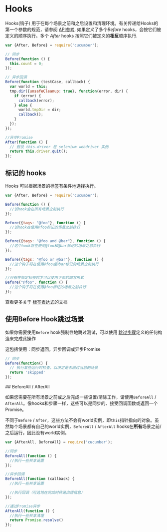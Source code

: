 # Hooks

Hooks(钩子) 用于在每个场景之前和之后设置和清理环境。有关传递给Hooks的第一个参数的规范，请参阅 [API参考](./api_reference.md). 如果定义了多个*Before* hooks，会按它们被定义的顺序执行。多个 *After* hooks 按照它们被定义的**相反**顺序执行.

```javascript
var {After, Before} = require('cucumber');

// 同步
Before(function () {
  this.count = 0;
});

// 异步回调
Before(function (testCase, callback) {
  var world = this;
  tmp.dir({unsafeCleanup: true}, function(error, dir) {
    if (error) {
      callback(error);
    } else {
      world.tmpDir = dir;
      callback();
    }
  });
});

//异步Promise
After(function () {
  // 假设 this.driver 是 selenium webdriver 实例
  return this.driver.quit();
});
```

## 标记的 hooks

Hooks 可以根据场景的标签有条件地选择执行。

```javascript
var {After, Before} = require('cucumber');

Before(function () {
  //该hook会在所有场景之前执行
});

Before({tags: "@foo"}, function () {
  //该hook在使用@foo标记的场景之前执行
});

Before({tags: "@foo and @bar"}, function () {
  //这个hook将在使用@foo和@bar标记的场景之前执行
});

Before({tags: "@foo or @bar"}, function () {
  //这个钩子将在使用@foo或@bar标记的场景之前执行
});

//只有在指定标签时才可以使用下面的简写形式
Before("@foo", function () {
  //这个钩子将在使用@foo标记的场景之前执行
});
```

查看更多关于 [标签表达式](https://docs.cucumber.io/tag-expressions/)的文档

## 使用Before Hook跳过场景

如果你需要使用`Before` hook强制性地跳过测试，可以使用 [跳过步骤](./step_definitions.md)定义的任何构造来完成此操作

这包括使用：同步返回，异步回调或异步Promise

```javascript
// 同步
Before(function() {
  // 执行某些运行时检查，以决定是否跳过当前的场景
  return 'skipped'
});
```

<a id="beforeall_afterall" />
## BeforeAll / AfterAll

如果您需要在所有场景之前或之后完成一些设置/清除工作，请使用`BeforeAll` / `AfterAll`。像hooks和步骤一样，这些可以是同步的、接受回调函数或返回一个Promise。

不同于`Before` / `After`，这些方法不会有world实例，即`this`指针指向的对象。虽然每个场景都有自己的world实例，`BeforeAll` / `AfterAll` hooks在**所有**场景之前/之后运行，因此没有world实例。

```javascript
var {AfterAll, BeforeAll} = require('cucumber');

//同步
BeforeAll(function () {
  //执行一些共享设置
});

//异步回调
BeforeAll(function (callback) {
  //执行一些共享设置

  //执行回调（可选地在完成时传递出错信息）
});

//通过Promise异步
AfterAll(function () {
  //执行一些共享清理
  return Promise.resolve()
});
```
